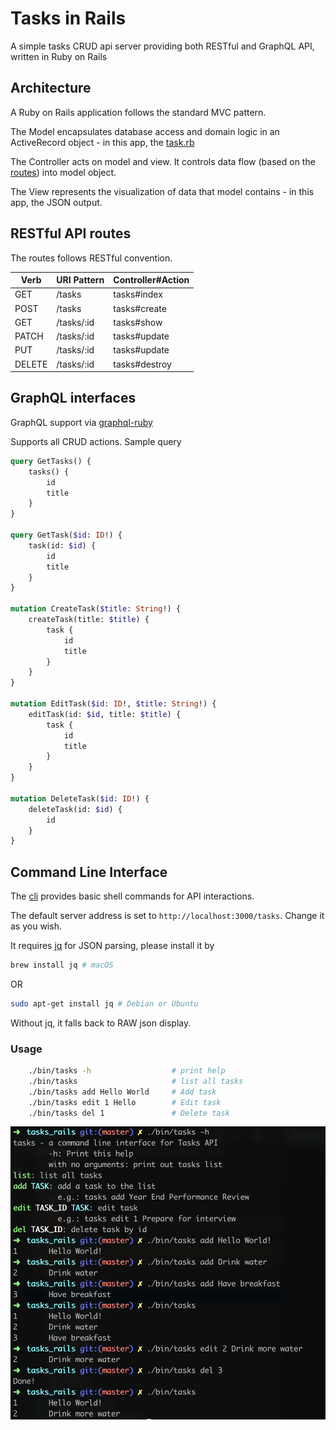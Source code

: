 # Tasks in Rails

A simple tasks CRUD api server providing both RESTful and GraphQL API, written in Ruby on Rails

## Architecture

A Ruby on Rails application follows the standard MVC pattern.

The Model encapsulates database access and domain logic in an ActiveRecord object - in this app, the [task.rb](app/models/task.rb)

The Controller acts on model and view. It controls data flow (based on the [routes](config/routes.rb)) into model object.

The View represents the visualization of data that model contains - in this app, the JSON output.

## RESTful API routes

The routes follows RESTful convention.

| Verb   | URI Pattern | Controller#Action |
|--------|-------------|-------------------|
| GET    | /tasks      | tasks#index       |
| POST   | /tasks      | tasks#create      |
| GET    | /tasks/:id  | tasks#show        |
| PATCH  | /tasks/:id  | tasks#update      |
| PUT    | /tasks/:id  | tasks#update      |
| DELETE | /tasks/:id  | tasks#destroy     |

## GraphQL interfaces

GraphQL support via [graphql-ruby](https://github.com/rmosolgo/graphql-ruby)

Supports all CRUD actions. Sample query

```graphql
query GetTasks() {
    tasks() {
        id
        title
    }
}

query GetTask($id: ID!) {
    task(id: $id) {
        id
        title
    }
}

mutation CreateTask($title: String!) {
    createTask(title: $title) {
        task {
            id
            title
        }
    }
}

mutation EditTask($id: ID!, $title: String!) {
    editTask(id: $id, title: $title) {
        task {
            id
            title
        }
    }
}

mutation DeleteTask($id: ID!) {
    deleteTask(id: $id) {
        id
    }
}
```

## Command Line Interface

The [cli](bin/tasks) provides basic shell commands for API interactions.

The default server address is set to `http://localhost:3000/tasks`. Change it as you wish.

It requires [jq](https://stedolan.github.io/jq/) for JSON parsing, please install it by

```sh
brew install jq # macOS
```

OR

```sh
sudo apt-get install jq # Debian or Ubuntu
```

Without jq, it falls back to RAW json display.

### Usage

```sh
    ./bin/tasks -h                  # print help
    ./bin/tasks                     # list all tasks
    ./bin/tasks add Hello World     # Add task
    ./bin/tasks edit 1 Hello        # Edit task
    ./bin/tasks del 1               # Delete task
```

![cli screenshot](cli_screenshot.png)
